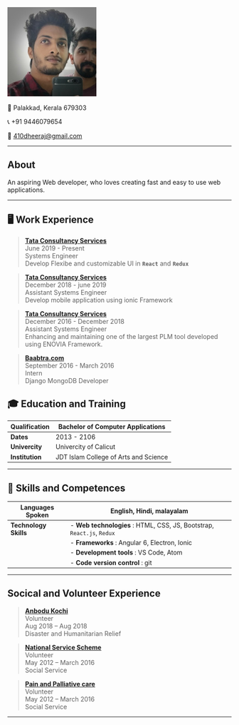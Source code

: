 ![Me](0.jpeg)

🏡 Palakkad, Kerala 679303

📞 +91 9446079654

📧 410dheeraj@gmail.com

---

## About

An aspiring Web developer, who loves creating fast and easy to use web applications.

---

## 🖥 Work Experience

> [**Tata Consultancy Services**](https://www.tcs.com/) <br>
> June 2019 - Present <br>
> Systems Engineer <br>
> Develop Flexibe and customizable UI in **`React`** and **`Redux`**

> [**Tata Consultancy Services**](https://www.tcs.com/) <br>
> December 2018 - june 2019 <br>
> Assistant Systems Engineer <br>
> Develop mobile application using ionic Framework

> [**Tata Consultancy Services**](https://www.tcs.com/) <br>
> December 2016 - December 2018 <br>
> Assistant Systems Engineer <br>
> Enhancing and maintaining one of the largest PLM tool developed using ENOVIA Framework.

> [**Baabtra.com**](http://www.baabtra.com/) <br>
> September 2016 - March 2016 <br>
> Intern <br>
> Django MongoDB Developer

## 🎓 Education and Training

| **Qualification** | Bachelor of Computer Applications     |
| ----------------- | ------------------------------------- |
| **Dates**         | 2013 - 2106                           |
| **Univercity**    | Univercity of Calicut                 |
| **Institution**   | JDT Islam College of Arts and Science |

---

## 🤸 Skills and Competences

| **Languages Spoken**  | English, Hindi, malayalam                                              |
| --------------------- | ---------------------------------------------------------------------- |
| **Technology Skills** | - **Web technologies** : HTML, CSS, JS, Bootstrap, `React.js`, `Redux` |
|                       | - **Frameworks** : Angular 6, Electron, Ionic                          |
|                       | - **Development tools** : VS Code, Atom                                |
|                       | - **Code version control** : git                                       |

---

## Socical and Volunteer Experience

> [**Anbodu Kochi**](https://www.facebook.com/AnboduKochi/) <br>
> Volunteer <br>
> Aug 2018 – Aug 2018 <br>
> Disaster and Humanitarian Relief <br>

> [**National Service Scheme**](https://nss.gov.in/) <br>
> Volunteer <br>
> May 2012 – March 2016 <br>
> Social Service <br>

> [**Pain and Palliative care**](https://getpalliativecare.org/) <br>
> Volunteer <br>
> May 2012 – March 2016 <br>
> Social Service <br>

---
